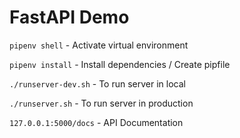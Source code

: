 # FastAPI Demo

`pipenv shell` - Activate virtual environment

`pipenv install` - Install dependencies / Create pipfile

`./runserver-dev.sh` - To run server in local

`./runserver.sh` - To run server in production

`127.0.0.1:5000/docs` - API Documentation
